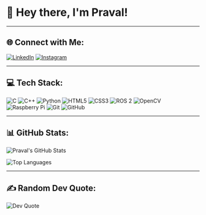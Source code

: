 # 👋 Hey there, I'm Praval!

---

## 🌐 Connect with Me:
[![LinkedIn](https://img.shields.io/badge/LinkedIn-blue?logo=linkedin&logoColor=white)](www.linkedin.com/in/praval-gupta)
[![Instagram](https://img.shields.io/badge/Instagram-E4405F?logo=instagram&logoColor=white)](https://www.instagram.com/praval7_champ_22/?hl=en)

---

## 💻 Tech Stack:
![C](https://img.shields.io/badge/C-00599C?style=flat&logo=c&logoColor=white)
![C++](https://img.shields.io/badge/C++-00599C?style=flat&logo=c%2B%2B&logoColor=white)
![Python](https://img.shields.io/badge/Python-3670A0?style=flat&logo=python&logoColor=ffdd54)
![HTML5](https://img.shields.io/badge/HTML5-E34F26?style=flat&logo=html5&logoColor=white)
![CSS3](https://img.shields.io/badge/CSS3-1572B6?style=flat&logo=css3&logoColor=white)
![ROS 2](https://img.shields.io/badge/ROS2-Humble-blue)
![OpenCV](https://img.shields.io/badge/OpenCV-5C3EE8?style=flat&logo=opencv&logoColor=white)
![Raspberry Pi](https://img.shields.io/badge/Raspberry%20Pi-C51A4A?style=flat&logo=raspberry%20pi&logoColor=white)
![Git](https://img.shields.io/badge/Git-F05032?style=flat&logo=git&logoColor=white)
![GitHub](https://img.shields.io/badge/GitHub-181717?style=flat&logo=github&logoColor=white)


---

## 📊 GitHub Stats:
![Praval's GitHub Stats](https://github-readme-stats.vercel.app/api?username=PravalX&show_icons=true&theme=radical)  

![Top Languages](https://github-readme-stats.vercel.app/api/top-langs/?username=PravalX&layout=compact&theme=radical)

---


## ✍️ Random Dev Quote:
![Dev Quote](https://quotes-github-readme.vercel.app/api?type=horizontal&theme=tokyonight)

